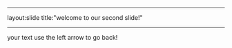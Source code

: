 ____
layout:slide
title:"welcome to our second slide!"
____
your text
use the left arrow to go back!
